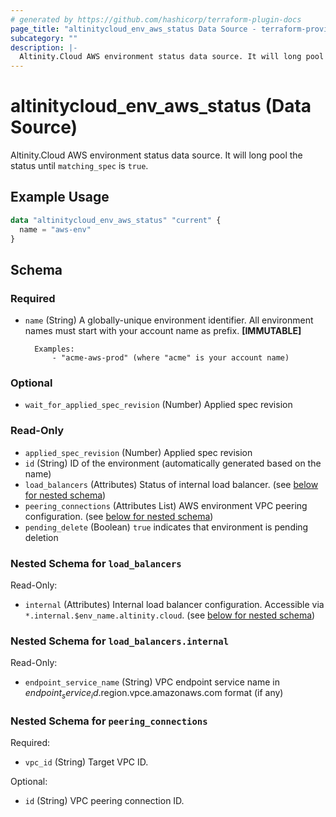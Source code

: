 ```yaml
---
# generated by https://github.com/hashicorp/terraform-plugin-docs
page_title: "altinitycloud_env_aws_status Data Source - terraform-provider-altinitycloud"
subcategory: ""
description: |-
  Altinity.Cloud AWS environment status data source. It will long pool the status until matching_spec is true.
---
```


# altinitycloud_env_aws_status (Data Source)

Altinity.Cloud AWS environment status data source. It will long pool the status until `matching_spec` is `true`.

## Example Usage

```terraform
data "altinitycloud_env_aws_status" "current" {
  name = "aws-env"
}
```

<!-- schema generated by tfplugindocs -->
## Schema

### Required

- `name` (String) A globally-unique environment identifier. All environment names must start with your account name as prefix. **[IMMUTABLE]**

		Examples:
			- "acme-aws-prod" (where "acme" is your account name)

### Optional

- `wait_for_applied_spec_revision` (Number) Applied spec revision

### Read-Only

- `applied_spec_revision` (Number) Applied spec revision
- `id` (String) ID of the environment (automatically generated based on the name)
- `load_balancers` (Attributes) Status of internal load balancer. (see [below for nested schema](#nestedatt--load_balancers))
- `peering_connections` (Attributes List) AWS environment VPC peering configuration. (see [below for nested schema](#nestedatt--peering_connections))
- `pending_delete` (Boolean) `true` indicates that environment is pending deletion

<a id="nestedatt--load_balancers"></a>
### Nested Schema for `load_balancers`

Read-Only:

- `internal` (Attributes) Internal load balancer configuration. Accessible via `*.internal.$env_name.altinity.cloud`. (see [below for nested schema](#nestedatt--load_balancers--internal))

<a id="nestedatt--load_balancers--internal"></a>
### Nested Schema for `load_balancers.internal`

Read-Only:

- `endpoint_service_name` (String) VPC endpoint service name in $endpoint_service_id.$region.vpce.amazonaws.com format (if any)



<a id="nestedatt--peering_connections"></a>
### Nested Schema for `peering_connections`

Required:

- `vpc_id` (String) Target VPC ID.

Optional:

- `id` (String) VPC peering connection ID.
